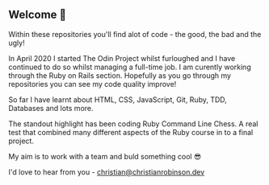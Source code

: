## Welcome 👋 

Within these repositories you'll find alot of code - the good, the bad and the ugly! 

In April 2020 I started The Odin Project whilst furloughed and I have continued to do so whilst managing a full-time job. I am curently working through the Ruby on Rails section. Hopefully as you go through my repositories you can see my code quality improve! 

So far I have learnt about HTML, CSS, JavaScript, Git, Ruby, TDD, Databases and lots more. 

The standout highlight has been coding Ruby Command Line Chess. A real test that combined many different aspects of the Ruby course in to a final project.

My aim is to work with a team and buld something cool 😎 

I'd love to hear from you - christian@christianrobinson.dev
